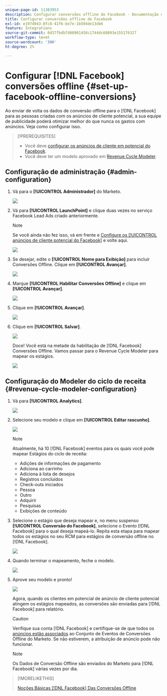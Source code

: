 ```yaml
---
unique-page-id: 11383953
description: Configurar conversões offline do Facebook - Documentação do Marketo - Documentação do produto
title: Configurar conversões offline do Facebook
exl-id: e1974943-8fc8-41f6-be7e-1b594de13db6
feature: Integrations
source-git-commit: 0d37fbdb7d08901458c1744dc68893e155176327
workflow-type: tm+mt
source-wordcount: '300'
ht-degree: 2%

---
```


# Configurar [!DNL Facebook] conversões offline {#set-up-facebook-offline-conversions}

Ao enviar de volta os dados de conversão offline para o [!DNL Facebook] para as pessoas criadas com os anúncios de cliente potencial, a sua equipe de publicidade poderá otimizar melhor do que nunca os gastos com anúncios. Veja como configurar isso.

>[!PREREQUISITES]
>
>* Você deve [configurar os anúncios de cliente em potencial do Facebook](/help/marketo/product-docs/demand-generation/facebook/set-up-facebook-lead-ads.md).
>* Você deve ter um modelo aprovado em [Revenue Cycle Modeler](/help/marketo/product-docs/reporting/revenue-cycle-analytics/revenue-cycle-models/understanding-revenue-models.md).

## Configuração de administração {#admin-configuration}

1. Vá para o **[!UICONTROL Administrador]** do Marketo.

   ![](assets/image2016-11-29-13-3a8-3a45.png)

1. Vá para **[!UICONTROL LaunchPoint]** e clique duas vezes no serviço Facebook Lead Ads criado anteriormente.

   >[!NOTE]
   >
   >Se você ainda não fez isso, vá em frente e [Configure os [!UICONTROL anúncios de cliente potencial do Facebook]](/help/marketo/product-docs/demand-generation/facebook/set-up-facebook-lead-ads.md) e volte aqui.

   ![](assets/image2016-11-29-13-3a10-3a43.png)

1. Se desejar, edite o **[!UICONTROL Nome para Exibição]** para incluir Conversões Offline. Clique em **[!UICONTROL Avançar]**.

   ![](assets/image2016-11-29-13-3a12-3a19.png)

1. Marque **[!UICONTROL Habilitar Conversões Offline]** e clique em **[!UICONTROL Avançar]**.

   ![](assets/image2016-11-29-13-3a13-3a32.png)

1. Clique em **[!UICONTROL Avançar]**.

   ![](assets/image2016-11-29-13-3a14-3a17.png)

1. Clique em **[!UICONTROL Salvar]**.

   ![](assets/image2016-11-29-13-3a14-3a52.png)

   Doce! Você está na metade da habilitação de [!DNL Facebook] Conversões Offline. Vamos passar para o Revenue Cycle Modeler para mapear os estágios.

   ![](assets/image2016-11-29-13-3a16-3a55.png)

## Configuração do Modeler do ciclo de receita {#revenue-cycle-modeler-configuration}

1. Vá para **[!UICONTROL Analytics]**.

   ![](assets/image2016-11-29-13-3a29-3a23.png)

1. Selecione seu modelo e clique em **[!UICONTROL Editar rascunho]**.

   ![](assets/image2016-11-29-13-3a31-3a6.png)

   >[!NOTE]
   >
   >Atualmente, há 10 [!DNL Facebook] eventos para os quais você pode mapear Estágios do ciclo de receita:
   >
   >* Adições de informações de pagamento
   >* Adiciona ao carrinho
   >* Adiciona à lista de desejos
   >* Registros concluídos
   >* Check-outs iniciados
   >* Pessoa
   >* Outro
   >* Adquirir
   >* Pesquisas
   >* Exibições de conteúdo

1. Selecione o estágio que deseja mapear e, no menu suspenso **[!UICONTROL Conversão do Facebook]**, selecione o Evento [!DNL Facebook] para o qual deseja mapeá-lo. Repita esta etapa para mapear todos os estágios no seu RCM para estágios de conversão offline no [!DNL Facebook].

   ![](assets/1-1.png)

1. Quando terminar o mapeamento, feche o modelo.

   ![](assets/2.png)

1. Aprove seu modelo e pronto!

   ![](assets/image2016-11-29-15-3a6-3a30.png)

   Agora, quando os clientes em potencial de anúncio de cliente potencial atingem os estágios mapeados, as conversões são enviadas para [!DNL Facebook] para relatório.

   >[!CAUTION]
   >
   >Verifique sua conta [!DNL Facebook] e certifique-se de que todos os [anúncios estão associados](https://www.facebook.com/business/url/?href=%2Fbusiness%2Fhelp%2Fwww%2F1776828022605281&cmsid&creative=link&creative_detail=advertiser-help-center&create_type&destination_cms_id&orig_http_referrer) ao Conjunto de Eventos de Conversões Offline do Marketo. Se não estiverem, a atribuição de anúncio pode não funcionar.

   >[!NOTE]
   >
   >Os Dados de Conversão Offline são enviados do Marketo para [!DNL Facebook] várias vezes por dia.

>[!MORELIKETHIS]
>
>[Noções Básicas [!DNL Facebook] Das Conversões Offline](/help/marketo/product-docs/demand-generation/facebook/understanding-facebook-offline-conversions.md)
